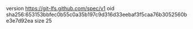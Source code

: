 version https://git-lfs.github.com/spec/v1
oid sha256:653153bbfec0b55c0a35b197c9d316d33eebaf3f5caa76b3052560be3e7d92ea
size 25
